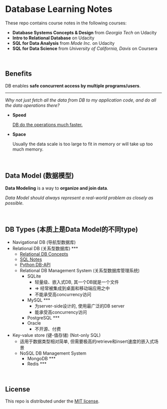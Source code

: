 # Database Learning Notes

These repo contains course notes in the following courses:

* **Database Systems Concepts & Design** from *Georgia Tech* on Udacity
* **Intro to Relational Database** on Udacity
* **SQL for Data Analysis** from *Mode Inc.* on Udacity
* **SQL for Data Science** from *University of California, Davis* on Coursera

<br>

## Benefits

DB enables **safe concurrent access by multiple programs/users**.

***

*Why not just fetch all the data from DB to my application code, and do all the data operations there?*

* **Speed**

  <u>DB do the operations much faster.</u>

* **Space**

  Usually the data scale is too large to fit in memory or will take up too much memory.

<br>

## Data Model (数据模型)

**Data Modeling** is a way to **organize and join data**.

*Data Model should always represent a real-world problem as closely as possible.*

<br>

## DB Types (本质上是Data Model的不同type)

* Navigational DB (导航型数据库)
* Relational DB (关系型数据库) ***
  * <a href="https://github.com/Ziang-Lu/Database-Learning-Notes/blob/master/1-Relational%20Database/1-Relational%20DB%20Concepts/Relational%20DB%20Concepts.md">Relational DB Concepts</a>
  * <a href="https://github.com/Ziang-Lu/Database-Learning-Notes/blob/master/1-Relational%20Database/2-SQL%20Notes/SQL%20Notes.md">SQL Notes</a>
  * <a href="https://github.com/Ziang-Lu/Database-Learning-Notes/blob/master/1-Relational%20Database/3-Python%20DB-API/Python%20DB-API.md">Python DB-API</a>
  * Relational DB Management System (关系型数据库管理系统)
    * SQLite
      * 轻量级、嵌入式DB, 其一个DB就是一个文件
      * => 经常被集成到桌面和移动端应用之中
      * 不能承受高concurrency访问
    * MySQL ***
      * 为server-side设计的, 使用最广泛的DB server
      * 能承受高concurrency访问
    * PostgreSQL ***
    * Oracle
      * 不开源、付费
* Key-value store (键-值存储)   (Not-only SQL)
  - 适用于数据类型相对简单, 但需要极高的retrieve和insert速度的嵌入式场景
  - NoSQL DB Management System
    - MongoDB ***
    - Redis ***

<br>

## License

This repo is distributed under the <a href="https://github.com/Ziang-Lu/Database-Learning-Notes/blob/master/LICENSE">MIT license</a>.

